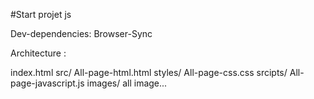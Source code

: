 #Start projet js

Dev-dependencies: Browser-Sync

Architecture :

index.html
    src/
        All-page-html.html
        styles/
            All-page-css.css
        srcipts/
            All-page-javascript.js
        images/
            all image...
        